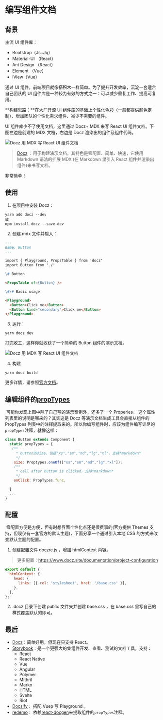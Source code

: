 # 编写组件文档

## 背景

主流 UI 组件库：

- Bootstrap（Js+Jq）
- Material-UI （React）
- Ant Design （React）
- Element （Vue）
- iView（Vue）

通过 UI 组件，前端项目就像搭积木一样简单。为了提升开发效率，沉淀一套适合自己团队的 UI 组件库是一种较为有效的方式之一：可以减少重复工作、提高可复用。

**构建思路：**在大厂开源 UI 组件库的基础上个性化色彩（一般都提供颜色定制）、增加团队的个性化需求组件、减少不需要的组件。

UI 组件库少不了使用文档，这里通过 Docz+ MDX 来写 React UI 组件文档。下图左边是创建的 MDX 文档，右边是 Docz 渲染出的组件及组件代码。

![Docz 用 MDX 写 React UI 组件文档](https://img1.3s78.com/codercto/60393acda07dcbebfe5bfa952daa49fb)

> [Docz](https://github.com/pedronauck/docz) ：用于构建演示文档，其特色是零配置、简单、快速，它使用 Markdown 语法的扩展 MDX (在 Markdown 里引入 React 组件并渲染出组件)来书写文档。

非常简单！

## 使用

1. 在项目中安装 Docz：

```plain
yarn add docz --dev
或
npm install docz --save-dev
```

2. 创建.mdx 文件并输入：

```md
---
name: Button
---

import { Playground, PropsTable } from 'docz'
import Button from './'

\# Button

<PropsTable of={Button} />

\#\# Basic usage

<Playground>
  <Button>Click me</Button>
  <Button kind="secondary">Click me</Button>
</Playground>
```

3. 运行：

```plain
yarn docz dev
```

打完收工，这样你就收获了一个简单的 Button 组件的演示文档。

![Docz 用 MDX 写 React UI 组件文档](https://img1.3s78.com/codercto/dc1fc692925ae138fc7b067dc157d3ce)

4. 构建

```plain
yarn docz build
```

更多详情，请参照[官方文档](https://www.docz.site/)。

## 编辑组件的[propTypes](https://www.npmjs.com/package/prop-types)

​ 可能你发现上图中除了自己写的演示案例外，还多了一个 Properies。 这个属性列表里的说明是哪来的？其实这是 Docz 等演示文档生成工具会直接从组件的 PropTypes 列表中的注释提取来的。所以你编写组件时，应该为组件编写详尽的`propTypes`注释，就像这样：

```jsx
class Button extends Component {
  static propTypes = {
   /**
     * button的size，包括"xs","sm","md","lg","xl"，支持*markdown*
     */
    size: Proptypes.oneOf(["xs","sm","md","lg","xl"]);
    /**
     * call after button is clicked，支持*markdown*
     */
    onClick: PropTypes.func,

  }
  ...
}
```

## 配置

​ 零配置方便是方便，但有时想界面个性化点还是很费事的(官方提供 Themes 支持，但现仅有一套官方的默认主题)，下面分享一个通过引入本地 CSS 的方式来改变默认主题的配置。

1. 创建配置文件 doczrc.js ，增加 htmlContext 内容。

> 更多配置：<https://www.docz.site/documentation/project-configuration>

```js
export default {
  htmlContext: {
    head: {
      links: [{ rel: 'stylesheet', href: '/base.css' }],
    },
  },
};
```

2. .docz 目录下创建 public 文件夹并创建 base.css ，在 base.css 里写自己的样式覆盖默认的即可。

## 最后

- [Docz](https://github.com/pedronauck/docz)：简单好用，但现在只支持 React。
- [Storybook](https://github.com/storybooks/storybook)：是一个更强大的集组件开发、查看、测试的文档工具，支持：
  - React
  - React Native
  - Vue
  - Angular
  - Polymer
  - Mithril
  - Marko
  - HTML
  - Svelte
  - Riot
- [Docsify](https://github.com/docsifyjs/docsify)： 搭配 Vuep 写 Playground 。
- [redemo](https://github.com/imweb/redemo)： 依赖[react-docgen](https://github.com/reactjs/react-docgen)来提取组件的`propTypes`注释。

